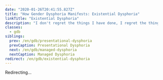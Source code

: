 ```yaml
---
date: "2020-01-26T20:41:55.827Z"
title: "How Gender Dysphoria Manifests: Existential Dysphoria"
linkTitle: "Existential Dysphoria"
description: "I don't regret the things I have done, I regret the things I didn't do when I had the chance."
classes:
  - gdb
siblings:
  prev: /en/gdb/presentational-dysphoria
  prevCaption: Presentational Dysphoria
  next: /en/gdb/managed-dysphoria
  nextCaption: Managed Dysphoria
redirect: /en/gdb/existential-dysphoria
---
```


Redirecting...
